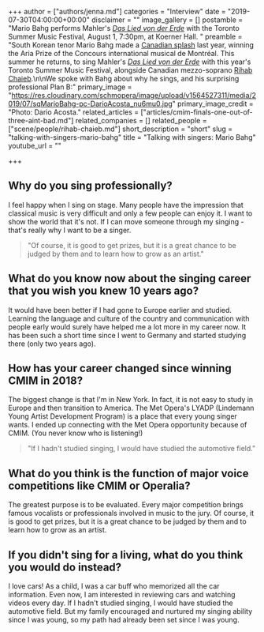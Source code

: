 +++
author = ["authors/jenna.md"]
categories = "Interview"
date = "2019-07-30T04:00:00+00:00"
disclaimer = ""
image_gallery = []
postamble = "Mario Bahg performs Mahler's [_Das Lied von der Erde_](https://www.torontosummermusic.com/event/song-of-the-earth/) with the Toronto Summer Music Festival, August 1, 7:30pm, at Koerner Hall. "
preamble = "South Korean tenor Mario Bahg made a [Canadian splash](/cmim-finals-one-out-of-three-aint-bad/) last year, winning the Aria Prize of the Concours international musical de Montréal. This summer he returns, to sing Mahler's [_Das Lied von der Erde_](https://www.torontosummermusic.com/event/song-of-the-earth/) with this year's Toronto Summer Music Festival, alongside Canadian mezzo-soprano [Rihab Chaieb](/talking-with-singers-rihab-chaieb/).\n\nWe spoke with Bahg about why he sings, and his surprising professional Plan B:"
primary_image = "https://res.cloudinary.com/schmopera/image/upload/v1564527311/media/2019/07/sqMarioBahg-pc-DarioAcosta_nu6mu0.jpg"
primary_image_credit = "Photo: Dario Acosta."
related_articles = ["articles/cmim-finals-one-out-of-three-aint-bad.md"]
related_companies = []
related_people = ["scene/people/rihab-chaieb.md"]
short_description = "short"
slug = "talking-with-singers-mario-bahg"
title = "Talking with singers: Mario Bahg"
youtube_url = ""

+++
## Why do you sing professionally?

I feel happy when I sing on stage. Many people have the impression that classical music is very difficult and only a few people can enjoy it. I want to show the world that it's not. If I can move someone through my singing - that's really why I want to be a singer.

> "Of course, it is good to get prizes, but it is a great chance to be judged by them and to learn how to grow as an artist."

## What do you know now about the singing career that you wish you knew 10 years ago?

It would have been better if I had gone to Europe earlier and studied. Learning the language and culture of the country and communication with people early would surely have helped me a lot more in my career now. It has been such a short time since I went to Germany and started studying there (only two years ago).

## How has your career changed since winning CMIM in 2018?

The biggest change is that I'm in New York. In fact, it is not easy to study in Europe and then transition to America. The Met Opera's LYADP (Lindemann Young Artist Development Program) is a place that every young singer wants. I ended up connecting with the Met Opera opportunity because of CMIM. (You never know who is listening!)

> "If I hadn't studied singing, I would have studied the automotive field."

## What do you think is the function of major voice competitions like CMIM or Operalia?

The greatest purpose is to be evaluated. Every major competition brings famous vocalists or professionals involved in music to the jury. Of course, it is good to get prizes, but it is a great chance to be judged by them and to learn how to grow as an artist.

## If you didn't sing for a living, what do you think you would do instead?

I love cars! As a child, I was a car buff who memorized all the car information. Even now, I am interested in reviewing cars and watching videos every day. If I hadn't studied singing, I would have studied the automotive field. But my family encouraged and nurtured my singing ability since I was young, so my path had already been set since I was young.